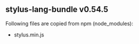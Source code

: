 ## stylus-lang-bundle v0.54.5

Following files are copied from npm (node_modules):

* stylus.min.js
